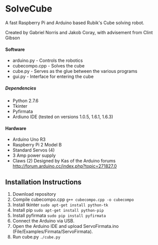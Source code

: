 # SolveCube
A fast Raspberry Pi and Arduino based Rubik's Cube solving robot.

Created by Gabriel Norris and Jakob Coray, with advisement from Clint Gibson
#### Software
- arduino.py - Controls the robotics
- cubecompo.cpp - Solves the cube
- cube.py - Serves as the glue between the various programs
- gui.py - Interface for entering the cube 

##### Dependencies
- Python 2.7.6
- Tkinter
- Pyfirmata 
- Ardiuno IDE (tested on versions 1.0.5, 1.6.1, 1.6.3)

#### Hardware
- Arduino Uno R3
- Raspberry Pi 2 Model B
- Standard Servos (4)
- 3 Amp power supply 
- Claws (2) Designed by Kas of the Arduino forums <http://forum.arduino.cc/index.php?topic=271827.0>

## Installation Instructions
1. Download repository
2. Compile cubecompo.cpp ```g++ cubecompo.cpp -o cubecompo```
3. Install tkinter ```sudo apt-get install python-tk```
4. Install pip ```sudo apt-get install python-pip```
5. Install pyfirmata ```sudo pip install pyfirmata```
6. Connect the Arduino via USB.
7. Open the Arduino IDE and upload ServoFirmata.ino (File/Examples/Firmata/ServoFirmata). 
8. Run cube.py ```./cube.py```
